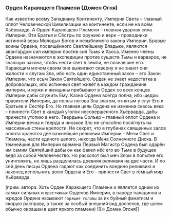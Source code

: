 ###  Орден Карающего Пламени (Домен Огня)
Как известно всему Западнаму Континенту, Империя Света – главный оплот Человеческой Цивилизации на континенте, если не на всём Хьёрварде. А Орден Карающево Пламени – главная ударная сила Империи. Эти Братья и Сёстры по оружию и вере – проводники истинной веры Молодых Богов и незыблимого закона Империи. Бравые воины Ордена, посвящённого Светлейшему Владыке, являются авангардом сил империи против сил Тьмы и Хаоса. Именно члены Ордена назначаются в экспедиции против существ Тьмы и варваров, не знающих закона, чтобы нести свет в земли, не познавшие его. Карающим мечом своим они выжигают скверну и не знают они жалости к слугам Зла, ибо есть один единственный закон – это Закон Империи, что есьм Закон Святейшего.
Орден не знает недостатка в добровольцах, ибо истинный свет живёт в каждом гражданине империи, и мужи и женщины прибывают в Орден со всех концов Империи дабы служить Ему.
Казна Ордена всегда полна, ибо щедры правители Империи, да полны логова Зла златом, отнятым у слуг Его и Братьев и Сестёр Его. Но главная цель Ордена не изменна сквозь века – принести Свет в каждый уголок несовершенного Хьёрварда, дабы принести утопию в него.
Твердынь Солъер – главный оплот Ордена и Империи вечна и тверда и никакое Зло не способно посягнуть на массивные стены крепости.
Не секрет, что в глубинах священных залов оплота хранятся две важнейшие реликвии Империи – Мечи Свет и Пламень, части единого целого, некогда Меча Солнечного Диска. В темнейшие для Империи времена Первый Магистр Ордена был одарён им самим Святейший дабы он как факел нёс его во Тьме в будущее ведя за собой Человечество. Но расколот был меч Злом в попытке его уничтожить, но лишь разделилась древняя реликвия на две части. И по сей день писцы Ордена гадают как соединить воедино реликвию и наконец испольнить волю Ордена и Его – принести Свет в тёмный мир Хьёрварда.

(прим. автора: Хоть Орден Карающего Пламени и является одним из самых сильных и `престижных` Орденов Империи, в народе паладинов и жредов Ордена называют `Горящие головы` за их буйный фанатизм и скорую расправу, а также за особый внешний вид доспехов, где шлем обычно окрашен в цвет яркого пламени)
![[🔥 Домен Огоня]]